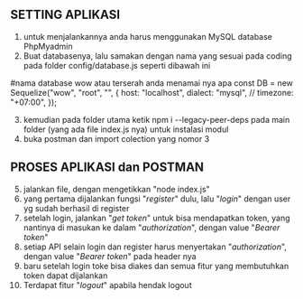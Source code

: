 SETTING APLIKASI
----------------

1. untuk menjalankannya anda harus menggunakan MySQL database PhpMyadmin
2. Buat databasenya, lalu samakan dengan nama yang sesuai pada coding pada folder config/database.js seperti dibawah ini 

#nama database wow atau terserah anda menamai nya apa 
const DB = new Sequelize("wow", "root", "", {
  host: "localhost",
  dialect: "mysql",
  // timezone: "+07:00",
});

3. kemudian pada folder utama ketik npm i --legacy-peer-deps pada main folder (yang ada file index.js nya) untuk instalasi modul
4. buka postman dan import colection yang nomor 3

PROSES APLIKASI dan POSTMAN
---------------------------

5. jalankan file, dengan mengetikkan "node index.js"
6. yang pertama dijalankan fungsi "*register*" dulu, lalu "*login*" dengan user yg sudah berhasil di register 
7. setelah login, jalankan "*get token*" untuk bisa mendapatkan token, yang nantinya di masukan ke dalam "*authorization*", dengan value "*Bearer token*"
8. setiap API selain login dan register harus menyertakan "*authorization*", dengan value "*Bearer token*" pada header nya
9. baru setelah login toke bisa diakes dan semua fitur yang membutuhkan token dapat dijalankan
10. Terdapat fitur "*logout*" apabila hendak logout
